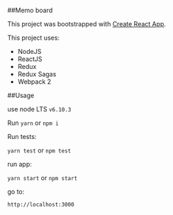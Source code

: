 ##Memo board

This project was bootstrapped with [Create React App](https://github.com/facebookincubator/create-react-app).

This project uses:

- NodeJS
- ReactJS
- Redux
- Redux Sagas
- Webpack 2

##Usage

use node LTS `v6.10.3`

Run `yarn` or `npm i`

Run tests:

`yarn test` or `npm test`

run app:

`yarn start` or `npm start`

go to:

`http://localhost:3000`
